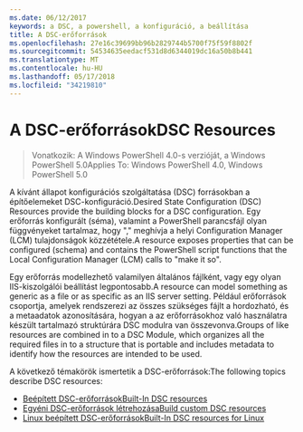 ```yaml
---
ms.date: 06/12/2017
keywords: a DSC, a powershell, a konfiguráció, a beállítása
title: A DSC-erőforrások
ms.openlocfilehash: 27e16c39699bb96b2829744b5700f75f59f8802f
ms.sourcegitcommit: 54534635eedacf531d8d6344019dc16a50b8b441
ms.translationtype: MT
ms.contentlocale: hu-HU
ms.lasthandoff: 05/17/2018
ms.locfileid: "34219810"
---
```

# <a name="dsc-resources"></a><span data-ttu-id="b4869-103">A DSC-erőforrások</span><span class="sxs-lookup"><span data-stu-id="b4869-103">DSC Resources</span></span>

><span data-ttu-id="b4869-104">Vonatkozik: A Windows PowerShell 4.0-s verzióját, a Windows PowerShell 5.0</span><span class="sxs-lookup"><span data-stu-id="b4869-104">Applies To: Windows PowerShell 4.0, Windows PowerShell 5.0</span></span>

<span data-ttu-id="b4869-105">A kívánt állapot konfigurációs szolgáltatása (DSC) forrásokban a építőelemeket DSC-konfiguráció.</span><span class="sxs-lookup"><span data-stu-id="b4869-105">Desired State Configuration (DSC) Resources provide the building blocks for a DSC configuration.</span></span> <span data-ttu-id="b4869-106">Egy erőforrás konfigurált (séma), valamint a PowerShell parancsfájl olyan függvényeket tartalmaz, hogy "," meghívja a helyi Configuration Manager (LCM) tulajdonságok közzététele.</span><span class="sxs-lookup"><span data-stu-id="b4869-106">A resource exposes properties that can be configured (schema) and contains the PowerShell script functions that the Local Configuration Manager (LCM) calls to "make it so".</span></span>

<span data-ttu-id="b4869-107">Egy erőforrás modellezhető valamilyen általános fájlként, vagy egy olyan IIS-kiszolgálói beállítást legpontosabb.</span><span class="sxs-lookup"><span data-stu-id="b4869-107">A resource can model something as generic as a file or as specific as an IIS server setting.</span></span>  <span data-ttu-id="b4869-108">Például erőforrások csoportja, amelyek rendszerezi az összes szükséges fájlt a hordozható, és a metaadatok azonosítására, hogyan a az erőforrásokhoz való használatra készült tartalmazó struktúrára DSC modulra van összevonva.</span><span class="sxs-lookup"><span data-stu-id="b4869-108">Groups of like resources are combined in to a DSC Module, which organizes all the required files in to a structure that is portable and includes metadata to identify how the resources are intended to be used.</span></span>

<span data-ttu-id="b4869-109">A következő témakörök ismertetik a DSC-erőforrások:</span><span class="sxs-lookup"><span data-stu-id="b4869-109">The following topics describe DSC resources:</span></span>

- [<span data-ttu-id="b4869-110">Beépített DSC-erőforrások</span><span class="sxs-lookup"><span data-stu-id="b4869-110">Built-In DSC resources</span></span>](builtInResource.md)
- [<span data-ttu-id="b4869-111">Egyéni DSC-erőforrások létrehozása</span><span class="sxs-lookup"><span data-stu-id="b4869-111">Build custom DSC resources</span></span>](authoringResource.md)
- [<span data-ttu-id="b4869-112">Linux beépített DSC-erőforrások</span><span class="sxs-lookup"><span data-stu-id="b4869-112">Built-In DSC resources for Linux</span></span>](lnxBuiltInResources.md)